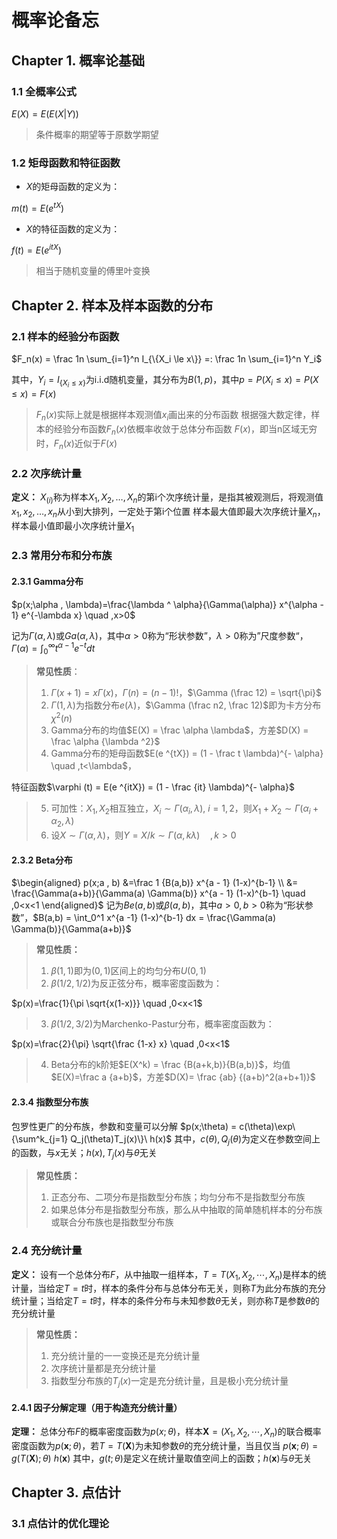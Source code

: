 # 概率论备忘

## Chapter 1. 概率论基础

### 1.1 全概率公式

$E(X) = E(E(X|Y))$
> 条件概率的期望等于原数学期望

### 1.2 矩母函数和特征函数

- $X$的矩母函数的定义为：

$m(t) = E(e^{tX})$

- $X$的特征函数的定义为：

$f(t) = E(e^{itX})$
> 相当于随机变量的傅里叶变换

## Chapter 2. 样本及样本函数的分布

### 2.1 样本的经验分布函数

$F_n(x) = \frac 1n \sum_{i=1}^n I_{\{X_i \le x\}} =: \frac 1n \sum_{i=1}^n Y_i$

其中，$Y_i = I_{\{X_i \le x\}}$为i.i.d随机变量，其分布为$B(1,p)$，其中$p = P(X_i \le x) = P(X \le x) = F(x)$

> $F_n(x)$实际上就是根据样本观测值$x_i$画出来的分布函数
> 根据强大数定律，样本的经验分布函数$F_n(x)$依概率收敛于总体分布函数 $F(x)$，即当n区域无穷时，$F_n(x)$近似于$F(x)$

### 2.2 次序统计量
**定义：** $X_{(i)}$称为样本$X_1,X_2, \ldots ,X_n$的第i个次序统计量，是指其被观测后，将观测值$x_1,x_2, \ldots ,x_n$从小到大排列，一定处于第i个位置
样本最大值即最大次序统计量$X_{n}$，样本最小值即最小次序统计量$X_1$
### 2.3 常用分布和分布族
#### 2.3.1 Gamma分布
$p(x;\alpha , \lambda)=\frac{\lambda ^ \alpha}{\Gamma(\alpha)} x^{\alpha - 1} e^{-\lambda x} \quad ,x>0$

记为$\Gamma (\alpha, \lambda)$或$Ga(\alpha, \lambda)$，其中$\alpha > 0$称为“形状参数”，$\lambda > 0$称为”尺度参数“，$\Gamma (\alpha) = \int_0^\infty t^{\alpha -1} e^{-t} dt$

> **常见性质**：
> 1. $\Gamma (x+1) = x \Gamma(x)$，$\Gamma (n) = (n-1)!$，$\Gamma (\frac 12) = \sqrt{\pi}$
> 2. $\Gamma (1, \lambda)$为指数分布$e(\lambda)$，$\Gamma (\frac n2, \frac 12)$即为卡方分布$\chi ^2(n)$
> 3. Gamma分布的均值$E(X) = \frac \alpha \lambda$，方差$D(X) = \frac \alpha {\lambda ^2}$
> 4. Gamma分布的矩母函数$E(e ^{tX}) = (1 - \frac t \lambda)^{- \alpha} \quad ,t<\lambda$，
> 
特征函数$\varphi (t) = E(e ^{itX}) = (1 - \frac {it} \lambda)^{- \alpha}$
> 5. 可加性：$X_1, X_2$相互独立，$X_i \sim \Gamma(\alpha _i, \lambda), \ i=1,2$，则$X_1 + X_2 \sim \Gamma(\alpha _i + \alpha _2, \lambda)$
> 6. 设$X \sim \Gamma(\alpha, \lambda)$，则$Y = X/k \sim \Gamma(\alpha, k\lambda)\quad ,k>0$

#### 2.3.2 Beta分布
$\begin{aligned} p(x;a , b) &=\frac 1 {B(a,b)} x^{a - 1} (1-x)^{b-1} \\ 
&= \frac{\Gamma(a+b)}{\Gamma(a) \Gamma(b)} x^{a - 1} (1-x)^{b-1} \quad ,0<x<1 \end{aligned}$
记为$Be(a, b)$或$\beta(a,b)$，其中$a> 0, b>0$称为“形状参数”，$B(a,b) = \int_0^1 x^{a -1} (1-x)^{b-1} dx = \frac{\Gamma(a) \Gamma(b)}{\Gamma(a+b)}$
> **常见性质：**
> 1. $\beta (1,1)$即为$(0,1)$区间上的均匀分布$U(0,1)$
> 2. $\beta (1/2,1/2)$为反正弦分布，概率密度函数为：
> 
$p(x)=\frac{1}{\pi \sqrt{x(1-x)}} \quad ,0<x<1$
> 3. $\beta (1/2,3/2)$为Marchenko-Pastur分布，概率密度函数为：
> 
$p(x)=\frac{2}{\pi} \sqrt{\frac {1-x} x} \quad ,0<x<1$
> 4. Beta分布的k阶矩$E(X^k) = \frac {B(a+k,b)}{B(a,b)}$，均值$E(X)=\frac a {a+b}$，方差$D(X)= \frac {ab} {(a+b)^2(a+b+1)}$

#### 2.3.4 指数型分布族
包罗性更广的分布族，参数和变量可以分解
$p(x;\theta) = c(\theta)\exp\{\sum^k_{j=1} Q_j(\theta)T_j(x)\}\ h(x)$
其中，$c(\theta),Q_j(\theta)$为定义在参数空间上的函数，与$x$无关；$h(x),T_j(x)$与$\theta$无关
> **常见性质：**
> 1. 正态分布、二项分布是指数型分布族；均匀分布不是指数型分布族
> 2. 如果总体分布是指数型分布族，那么从中抽取的简单随机样本的分布族或联合分布族也是指数型分布族

### 2.4 充分统计量
**定义：** 设有一个总体分布$F$，从中抽取一组样本，$T = T(X_1,X_2,\cdots,X_n )$是样本的统计量，当给定$T=t$时，样本的条件分布与总体分布无关，则称$T$为此分布族的充分统计量；当给定$T=t$时，样本的条件分布与未知参数$\theta$无关，则亦称$T$是参数$\theta$的充分统计量
> **常见性质：**
> 1. 充分统计量的一一变换还是充分统计量
> 2. 次序统计量都是充分统计量
> 3. 指数型分布族的$T_j(x)$一定是充分统计量，且是极小充分统计量 

#### 2.4.1 因子分解定理（用于构造充分统计量）
**定理：** 总体分布$F$的概率密度函数为$p(x;\theta)$，样本$\mathbf{X}=(X_1,X_2,\cdots,X_n)$的联合概率密度函数为$p(\mathbf{x};\theta)$，若$T=T(\mathbf{X})$为未知参数$\theta$的充分统计量，当且仅当
$p(\mathbf{x};\theta) = g(T(\mathbf{X}); \theta)\ h(\mathbf{x})$
其中，$g(t; \theta)$是定义在统计量取值空间上的函数；$h(\mathbf{x})$与$\theta$无关
## Chapter 3. 点估计
### 3.1 点估计的优化理论
